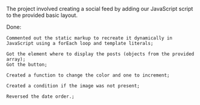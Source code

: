 The project involved creating a social feed by adding our JavaScript script to the provided basic layout.

Done:

    Commented out the static markup to recreate it dynamically in JavaScript using a forEach loop and template literals;

    Got the element where to display the posts (objects from the provided array);
    Got the button;

    Created a function to change the color and one to increment;

    Created a condition if the image was not present;
    
    Reversed the date order.;